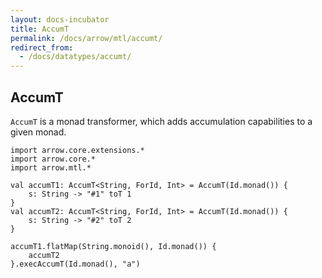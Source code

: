 ```yaml
---
layout: docs-incubator
title: AccumT
permalink: /docs/arrow/mtl/accumt/
redirect_from:
  - /docs/datatypes/accumt/
---
```


## AccumT

`AccumT` is a monad transformer, which adds accumulation capabilities to a given monad.

```kotlin:ank
import arrow.core.extensions.*
import arrow.core.*
import arrow.mtl.*

val accumT1: AccumT<String, ForId, Int> = AccumT(Id.monad()) {
    s: String -> "#1" toT 1
}
val accumT2: AccumT<String, ForId, Int> = AccumT(Id.monad()) {
    s: String -> "#2" toT 2
}

accumT1.flatMap(String.monoid(), Id.monad()) {
    accumT2
}.execAccumT(Id.monad(), "a")
```